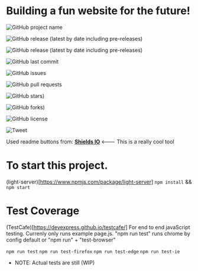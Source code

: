 <!-- readme banner -->

# Building a fun website for the future!

<!-- github buttons -->

![GitHub project name](https://img.shields.io/badge/project-Fun%20Website-red)

![GitHub release (latest by date including pre-releases)](https://img.shields.io/github/v/release/navendu-pottekkat/awesome-readme?include_prereleases)

![GitHub release (latest by date including pre-releases)](https://img.shields.io/github/v/release/navendu-pottekkat/awesome-readme?include_prereleases)

![GitHub last commit](https://img.shields.io/github/last-commit/navendu-pottekkat/awesome-readme)

![GitHub issues](https://img.shields.io/github/issues/blackyjon/Fun-website)

![GitHub pull requests](https://img.shields.io/badge/Pull%20Requests-0%20open-blue)

![GitHub stars)](https://img.shields.io/github/stars/blackyjon/Fun-website)

![GitHub forks)](https://img.shields.io/github/forks/blackyjon/Fun-website)

![GitHub license](https://img.shields.io/github/license/blackyjon/Fun-website)

![Tweet](https://img.shields.io/twitter/url?url=https%3A%2F%2Fgithub.com%2Fblackyjon%2FFun-website)

Used readme buttons from: [**Shields IO**](https://shields.io/) <--- This is a really cool tool

<!-- description of project -->

# To start this project. 

(light-server)[https://www.npmjs.com/package/light-server]
`npm install` && `npm start`
# Test Coverage 

(TestCafe)[https://devexpress.github.io/testcafe/]
For end to end javaScript testing. Currenly only runs example page.js.
"npm run test" runs chrome by config default or "npm run" + "test-browser" 

 `npm run test`
 `npm run test-firefox`
 `npm run test-edge`
 `npm run test-ie`
* NOTE: Actual tests are still (WIP)
